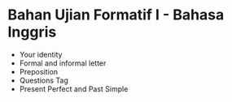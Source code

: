 # Bahan Ujian Formatif I - Bahasa Inggris

- Your identity
- Formal and informal letter
- Preposition
- Questions Tag
- Present Perfect and Past Simple